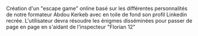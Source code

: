 Création d'un "escape game" online basé sur les différentes personnalités de notre formateur Abdou Kerkeb avec en toile de fond son profil Linkedin recrée.
L'utilisateur devra résoudre les énigmes disséminées pour passer de page en page en s'aidant de l'inspecteur "Florian 12"
